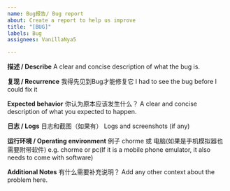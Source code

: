 ```yaml
---
name: Bug报告/ Bug report
about: Create a report to help us improve
title: "[BUG]"
labels: Bug
assignees: VanillaNya5

---
```


**描述 / Describe**
A clear and concise description of what the bug is.

**复现 / Recurrence**
我得先见到Bug才能修复它
I had to see the bug before I could fix it

**Expected behavior**
你认为原本应该发生什么？
A clear and concise description of what you expected to happen.

**日志 / Logs**
日志和截图（如果有）
Logs and screenshots (if any)

**运行环境 / Operating environment**
例子 chorme 或 电脑(如果是手机模拟器也需要附带软件)
e.g. chorme or pc(If it is a mobile phone emulator, it also needs to come with software)

**Additional Notes**
有什么需要补充说明？
Add any other context about the problem here.
